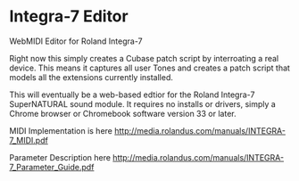 Integra-7 Editor
================

WebMIDI Editor for Roland Integra-7


Right now this simply creates a Cubase patch script by interroating a real device. This means it captures all user Tones and creates a patch script that models all the extensions currently installed.


This will eventually be a web-based edtior for the Roland Integra-7 SuperNATURAL sound module. It requires no installs 
or drivers, simply a Chrome browser or Chromebook software version 33 or later. 

MIDI Implementation is here
http://media.rolandus.com/manuals/INTEGRA-7_MIDI.pdf

Parameter Description here
http://media.rolandus.com/manuals/INTEGRA-7_Parameter_Guide.pdf
